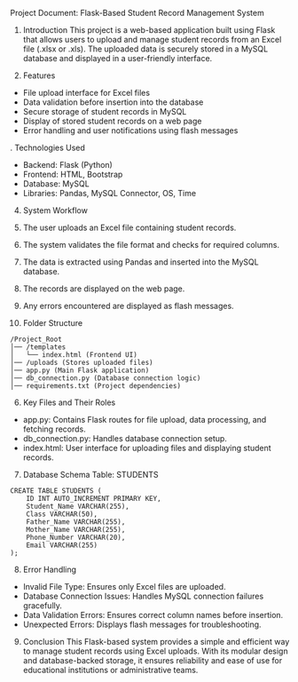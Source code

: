 Project Document: Flask-Based Student Record Management System

1. Introduction
This project is a web-based application built using Flask that allows users to upload and manage student records from an Excel file (.xlsx or .xls). The uploaded data is securely stored in a MySQL database and displayed in a user-friendly interface.

2. Features
- File upload interface for Excel files
- Data validation before insertion into the database
- Secure storage of student records in MySQL
- Display of stored student records on a web page
- Error handling and user notifications using flash messages

. Technologies Used
- Backend: Flask (Python)
- Frontend: HTML, Bootstrap
- Database: MySQL
- Libraries: Pandas, MySQL Connector, OS, Time

4. System Workflow
1. The user uploads an Excel file containing student records.
2. The system validates the file format and checks for required columns.
3. The data is extracted using Pandas and inserted into the MySQL database.
4. The records are displayed on the web page.
5. Any errors encountered are displayed as flash messages.

5. Folder Structure
```
/Project_Root
│── /templates
│   └── index.html (Frontend UI)
│── /uploads (Stores uploaded files)
│── app.py (Main Flask application)
│── db_connection.py (Database connection logic)
│── requirements.txt (Project dependencies)
```

6. Key Files and Their Roles
- app.py: Contains Flask routes for file upload, data processing, and fetching records.
- db_connection.py: Handles database connection setup.
- index.html: User interface for uploading files and displaying student records.

7. Database Schema
Table: STUDENTS
```
CREATE TABLE STUDENTS (
    ID INT AUTO_INCREMENT PRIMARY KEY,
    Student_Name VARCHAR(255),
    Class VARCHAR(50),
    Father_Name VARCHAR(255),
    Mother_Name VARCHAR(255),
    Phone_Number VARCHAR(20),
    Email VARCHAR(255)
);
```

8. Error Handling
- Invalid File Type: Ensures only Excel files are uploaded.
- Database Connection Issues: Handles MySQL connection failures gracefully.
- Data Validation Errors: Ensures correct column names before insertion.
- Unexpected Errors: Displays flash messages for troubleshooting.

9. Conclusion
This Flask-based system provides a simple and efficient way to manage student records using Excel uploads. With its modular design and database-backed storage, it ensures reliability and ease of use for educational institutions or administrative teams.

